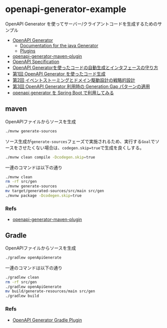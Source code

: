 # openapi-generator-example

OpenAPI Generator を使ってサーバー/クライアントコードを生成するためのサンプル

- [OpenAPI Generator](https://openapi-generator.tech/)
  - [Documentation for the java Generator](https://openapi-generator.tech/docs/generators/java/)
  - [Plugins](https://openapi-generator.tech/docs/plugins/)
- [openapi-generator-maven-plugin](https://github.com/OpenAPITools/openapi-generator/tree/master/modules/openapi-generator-maven-plugin)
- [OpenAPI Specification](https://swagger.io/specification/)
- [OpenAPI Generatorを使ったコードの自動生成とインタフェースの守り方](https://zenn.dev/angelica/articles/3b7ac906f73638)
- [第1回 OpenAPI Generator を使ったコード生成](https://developer.mamezou-tech.com/blogs/2022/06/04/openapi-generator-1/)
- [第2回 イベントストーミングとドメイン駆動設計の戦略的設計](https://developer.mamezou-tech.com/blogs/2022/06/09/openapi-generator-2/)
- [第3回 OpenAPI Generator 利用時の Generation Gap パターンの適用](https://developer.mamezou-tech.com/blogs/2022/06/17/openapi-generator-3/)
- [openapi generator を Spring Boot で利用してみる](https://yukihane.github.io/blog/202008/23/openapi-generator/)


## maven

OpenAPIファイルからソースを生成  

```sh
./mvnw generate-sources
```

ソース生成が`generate-sources`フェーズで実施されるため、実行する`Goal`でソースをさせたくない場合は、`codegen.skip=true`で生成を良くしする。

```sh
./mvnw clean compile -Dcodegen.skip=true
```

一連のコマンドは以下の通り

```shell:build-by-maven.sh
./mvnw clean
rm -rf src/gen
./mvnw generate-sources
mv target/generated-sources/src/main src/gen
./mvnw package -Dcodegen.skip=true
```

### Refs

- [openapi-generator-maven-plugin](https://github.com/OpenAPITools/openapi-generator/tree/master/modules/openapi-generator-maven-plugin)

## Gradle

OpenAPIファイルからソースを生成  

```sh
./gradlew openApiGenerate
```

一連のコマンドは以下の通り

```shell:build-by-gradle.sh
./gradlew clean
rm -rf src/gen
./gradlew openApiGenerate
mv build/generate-resources/main src/gen
./gradlew build
```

### Refs

- [OpenAPI Generator Gradle Plugin](https://github.com/OpenAPITools/openapi-generator/tree/master/modules/openapi-generator-gradle-plugin)

